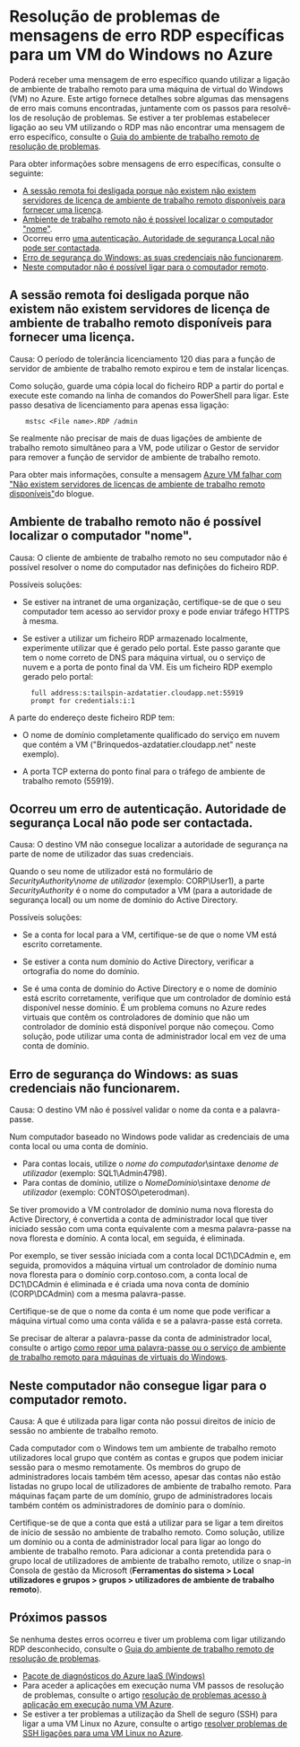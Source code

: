 <properties
    pageTitle="Mensagens de erro RDP específicas para Azure VMs | Microsoft Azure"
    description="Compreender a mensagens de erro específicas que poderá receber ao tentar utilizam a ligação de ambiente de trabalho remoto para uma máquina de virtual do Windows no Azure"
    keywords="Erro de ambiente de trabalho remoto, o erro de ligação de ambiente de trabalho remoto, é possível ligar ao VM, remoto ambiente de trabalho de resolução de problemas"
    services="virtual-machines-windows"
    documentationCenter=""
    authors="iainfoulds"
    manager="timlt"
    editor=""
    tags="top-support-issue,azure-service-management,azure-resource-manager"/>

<tags
    ms.service="virtual-machines-windows"
    ms.workload="infrastructure-services"
    ms.tgt_pltfrm="vm-windows"
    ms.devlang="na"
    ms.topic="support-article"
    ms.date="10/14/2016"
    ms.author="iainfou"/>

# <a name="troubleshooting-specific-rdp-error-messages-to-a-windows-vm-in-azure"></a>Resolução de problemas de mensagens de erro RDP específicas para um VM do Windows no Azure
Poderá receber uma mensagem de erro específico quando utilizar a ligação de ambiente de trabalho remoto para uma máquina de virtual do Windows (VM) no Azure. Este artigo fornece detalhes sobre algumas das mensagens de erro mais comuns encontradas, juntamente com os passos para resolvê-los de resolução de problemas. Se estiver a ter problemas estabelecer ligação ao seu VM utilizando o RDP mas não encontrar uma mensagem de erro específico, consulte o [Guia do ambiente de trabalho remoto de resolução de problemas](virtual-machines-windows-troubleshoot-rdp-connection.md).

Para obter informações sobre mensagens de erro específicas, consulte o seguinte:

- [A sessão remota foi desligada porque não existem não existem servidores de licença de ambiente de trabalho remoto disponíveis para fornecer uma licença](#rdplicense).
- [Ambiente de trabalho remoto não é possível localizar o computador "nome"](#rdpname).
- Ocorreu erro [uma autenticação. Autoridade de segurança Local não pode ser contactada](#rdpauth).
- [Erro de segurança do Windows: as suas credenciais não funcionarem](#wincred).
- [Neste computador não é possível ligar para o computador remoto](#rdpconnect).

<a id="rdplicense"></a>
## <a name="the-remote-session-was-disconnected-because-there-are-no-remote-desktop-license-servers-available-to-provide-a-license"></a>A sessão remota foi desligada porque não existem não existem servidores de licença de ambiente de trabalho remoto disponíveis para fornecer uma licença.

Causa: O período de tolerância licenciamento 120 dias para a função de servidor de ambiente de trabalho remoto expirou e tem de instalar licenças.

Como solução, guarde uma cópia local do ficheiro RDP a partir do portal e execute este comando na linha de comandos do PowerShell para ligar. Este passo desativa de licenciamento para apenas essa ligação:

        mstsc <File name>.RDP /admin

Se realmente não precisar de mais de duas ligações de ambiente de trabalho remoto simultâneo para a VM, pode utilizar o Gestor de servidor para remover a função de servidor de ambiente de trabalho remoto.

Para obter mais informações, consulte a mensagem [Azure VM falhar com "Não existem servidores de licenças de ambiente de trabalho remoto disponíveis"](https://blogs.msdn.microsoft.com/mast/2014/01/21/rdp-to-azure-vm-fails-with-no-remote-desktop-license-servers-available/)do blogue.

<a id="rdpname"></a>
## <a name="remote-desktop-cant-find-the-computer-name"></a>Ambiente de trabalho remoto não é possível localizar o computador "nome".

Causa: O cliente de ambiente de trabalho remoto no seu computador não é possível resolver o nome do computador nas definições do ficheiro RDP.

Possíveis soluções:

- Se estiver na intranet de uma organização, certifique-se de que o seu computador tem acesso ao servidor proxy e pode enviar tráfego HTTPS à mesma.

- Se estiver a utilizar um ficheiro RDP armazenado localmente, experimente utilizar que é gerado pelo portal. Este passo garante que tem o nome correto de DNS para máquina virtual, ou o serviço de nuvem e a porta de ponto final da VM. Eis um ficheiro RDP exemplo gerado pelo portal:

        full address:s:tailspin-azdatatier.cloudapp.net:55919
        prompt for credentials:i:1

A parte do endereço deste ficheiro RDP tem:
- O nome de domínio completamente qualificado do serviço em nuvem que contém a VM ("Brinquedos-azdatatier.cloudapp.net" neste exemplo).

- A porta TCP externa do ponto final para o tráfego de ambiente de trabalho remoto (55919).

<a id="rdpauth"></a>
## <a name="an-authentication-error-has-occurred-the-local-security-authority-cannot-be-contacted"></a>Ocorreu um erro de autenticação. Autoridade de segurança Local não pode ser contactada.

Causa: O destino VM não consegue localizar a autoridade de segurança na parte de nome de utilizador das suas credenciais.

Quando o seu nome de utilizador está no formulário de *SecurityAuthority*\\*nome de utilizador* (exemplo: CORP\User1), a parte *SecurityAuthority* é o nome do computador a VM (para a autoridade de segurança local) ou um nome de domínio do Active Directory.

Possíveis soluções:

- Se a conta for local para a VM, certifique-se de que o nome VM está escrito corretamente.

- Se estiver a conta num domínio do Active Directory, verificar a ortografia do nome do domínio.

- Se é uma conta de domínio do Active Directory e o nome de domínio está escrito corretamente, verifique que um controlador de domínio está disponível nesse domínio. É um problema comuns no Azure redes virtuais que contêm os controladores de domínio que não um controlador de domínio está disponível porque não começou. Como solução, pode utilizar uma conta de administrador local em vez de uma conta de domínio.

<a id="wincred"></a>
## <a name="windows-security-error-your-credentials-did-not-work"></a>Erro de segurança do Windows: as suas credenciais não funcionarem.

Causa: O destino VM não é possível validar o nome da conta e a palavra-passe.

Num computador baseado no Windows pode validar as credenciais de uma conta local ou uma conta de domínio.

- Para contas locais, utilize o *nome do computador*\\sintaxe de*nome de utilizador* (exemplo: SQL1\Admin4798).
- Para contas de domínio, utilize o *NomeDomínio*\\sintaxe de*nome de utilizador* (exemplo: CONTOSO\peterodman).

Se tiver promovido a VM controlador de domínio numa nova floresta do Active Directory, é convertida a conta de administrador local que tiver iniciado sessão com uma conta equivalente com a mesma palavra-passe na nova floresta e domínio. A conta local, em seguida, é eliminada.

Por exemplo, se tiver sessão iniciada com a conta local DC1\DCAdmin e, em seguida, promovidos a máquina virtual um controlador de domínio numa nova floresta para o domínio corp.contoso.com, a conta local de DC1\DCAdmin é eliminada e é criada uma nova conta de domínio (CORP\DCAdmin) com a mesma palavra-passe.

Certifique-se de que o nome da conta é um nome que pode verificar a máquina virtual como uma conta válida e se a palavra-passe está correta.

Se precisar de alterar a palavra-passe da conta de administrador local, consulte o artigo [como repor uma palavra-passe ou o serviço de ambiente de trabalho remoto para máquinas de virtuais do Windows](virtual-machines-windows-reset-rdp.md).

<a id="rdpconnect"></a>
## <a name="this-computer-cant-connect-to-the-remote-computer"></a>Neste computador não consegue ligar para o computador remoto.

Causa: A que é utilizada para ligar conta não possui direitos de início de sessão no ambiente de trabalho remoto.

Cada computador com o Windows tem um ambiente de trabalho remoto utilizadores local grupo que contém as contas e grupos que podem iniciar sessão para o mesmo remotamente. Os membros do grupo de administradores locais também têm acesso, apesar das contas não estão listadas no grupo local de utilizadores de ambiente de trabalho remoto. Para máquinas façam parte de um domínio, grupo de administradores locais também contém os administradores de domínio para o domínio.

Certifique-se de que a conta que está a utilizar para se ligar a tem direitos de início de sessão no ambiente de trabalho remoto. Como solução, utilize um domínio ou a conta de administrador local para ligar ao longo do ambiente de trabalho remoto. Para adicionar a conta pretendida para o grupo local de utilizadores de ambiente de trabalho remoto, utilize o snap-in Consola de gestão da Microsoft (**Ferramentas do sistema > Local utilizadores e grupos > grupos > utilizadores de ambiente de trabalho remoto**).


## <a name="next-steps"></a>Próximos passos
Se nenhuma destes erros ocorreu e tiver um problema com ligar utilizando RDP desconhecido, consulte o [Guia do ambiente de trabalho remoto de resolução de problemas](virtual-machines-windows-troubleshoot-rdp-connection.md).

- [Pacote de diagnósticos do Azure IaaS (Windows)](https://home.diagnostics.support.microsoft.com/SelfHelp?knowledgebaseArticleFilter=2976864)
- Para aceder a aplicações em execução numa VM passos de resolução de problemas, consulte o artigo [resolução de problemas acesso à aplicação em execução numa VM Azure](virtual-machines-linux-troubleshoot-app-connection.md).
- Se estiver a ter problemas a utilização da Shell de seguro (SSH) para ligar a uma VM Linux no Azure, consulte o artigo [resolver problemas de SSH ligações para uma VM Linux no Azure](virtual-machines-linux-troubleshoot-ssh-connection.md).